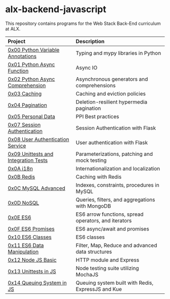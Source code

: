 # alx-backend-javascript
This repository contains programs for the Web Stack Back-End curriculum at ALX.

| Project                                                                        | Description                                          |
| :----------------------------------------------------------------------------- | :--------------------------------------------------- |
| [0x00 Python Variable Annotations](./0x00-python_variable_annotations)         | Typing and mypy libraries in Python                  |
| [0x01 Python Async Function](./0x01-python_async_function)                     | Async IO                                             |
| [0x02 Python Async Comprehension](./0x02-python_async_comprehension)           | Asynchronous generators and comprehensions           |
| [0x03 Caching](./0x03-caching)                                                 | Caching and eviction policies                        |
| [0x04 Pagination](./0x04-pagination)                                           | Deletion-resilient hypermedia pagination             |
| [0x05 Personal Data](./0x05-personal_data)                                     | PPI Best practices                                   |
| [0x07 Session Authentication](./0x07-Session_authentication)                   | Session Authentication with Flask                    |
| [0x08 User Authentication Service](./0x08-user_authentication_service)         | User authentication with Flask                       |
| [0x09 Unittests and Integration Tests](./0x09-Unittests_and_integration_tests) | Parameterizations, patching and mock testing         |
| [0x0A i18n](./0x0A-i18n)                                                       | Internationalization and localization                |
| [0x0B Redis](./0x0B_redis_basic)                                               | Caching with Redis                                   |
| [0x0C MySQL Advanced](./0x0C-MySQL_Advanced)                                   | Indexes, constraints, procedures in MySQL            |
| [0x0D NoSQL](./0x0D-NoSQL)                                                     | Queries, filters, and aggregations with MongoDB      |
| [0x0E ES6](./0x0E-ES6_basic)                                                   | ES6 arrow functions, spread operators, and iterators |
| [0x0F ES6 Promises](./0x0F-ES6_promise)                                        | ES6 async/await and promises                         |
| [0x10 ES6 Classes](./0x10-ES6_classes)                                         | ES6 classes                                          |
| [0x11 ES6 Data Manipulation](./0x11-ES6_data_manipulation)                     | Filter, Map, Reduce and advanced data structures     |
| [0x12 Node JS Basic](./0x12-Node_JS_basic)                                     | HTTP module and Express                              |
| [0x13 Unittests in JS](./0x13-unittests_in_js)                                 | Node testing suite utilizing MochaJS                 |
| [0x14 Queuing System in JS](./0x14-queuing_system_in_js)                       | Queuing system built with Redis, ExpressJS and Kue   |
